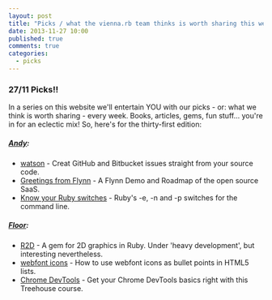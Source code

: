 ```yaml
---
layout: post
title: "Picks / what the vienna.rb team thinks is worth sharing this week"
date: 2013-11-27 10:00
published: true
comments: true
categories:
  - picks
---
```


### 27/11 Picks!!

In a series on this website we'll entertain YOU with our picks - or: what we think is worth sharing - every week.
Books, articles, gems, fun stuff... you're in for an eclectic mix! So, here's for the thirty-first edition:

##### [Andy][1]:
  - [watson][2] - Creat GitHub and Bitbucket issues straight from your source code.
  - [Greetings from Flynn][3] - A Flynn Demo and Roadmap of the open source SaaS.
  - [Know your Ruby switches][4] - Ruby's -e, -n and -p switches for the command line.

##### [Floor][5]:
  - [R2D][6] - A gem for 2D graphics in Ruby. Under 'heavy development', but interesting nevertheless.
  - [webfont icons][7] - How to use webfont icons as bullet points in HTML5 lists.
  - [Chrome DevTools][8] - Get your Chrome DevTools basics right with this Treehouse course.
  
[1]: http://www.twitter.com/pxlpnk
[2]: http://goosecode.com/watson/
[3]: https://flynn.io/blog/demo-roadmap
[4]: http://robm.me.uk/ruby/2013/11/20/ruby-enp.html
[5]: http://www.twitter.com/floordrees
[6]: http://www.ruby2d.com/
[7]: http://www.sitepoint.com/use-webfont-icons-bullet-points-html5-lists/
[8]: http://teamtreehouse.com/library/technology-foundations/chrome-devtools-basics/the-elements-panel
